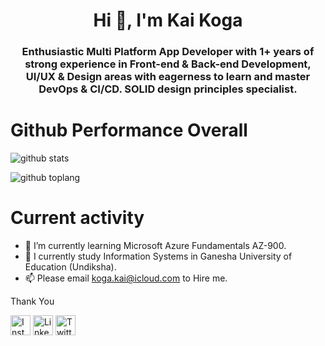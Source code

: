 <h1 align="center">Hi 👋, I'm Kai Koga</h1>
<h3 align="center">Enthusiastic Multi Platform App Developer with 1+ years of strong experience in Front-end & Back-end Development, UI/UX & Design areas with eagerness to learn and master DevOps & CI/CD. SOLID design principles specialist.</h3>

# Github Performance Overall

![github stats](https://github-readme-stats.vercel.app/api?username=kaikoga45&show_icons=true&theme=radical)

![github toplang](https://github-readme-stats.vercel.app/api/top-langs/?username=kaikoga45&layout=compact&theme=nightowl)

# Current activity

- 🌱 I’m currently learning Microsoft Azure Fundamentals AZ-900.
- 🤔 I currently study Information Systems in Ganesha University of Education (Undiksha).
- 📫 Please email koga.kai@icloud.com to Hire me.

Thank You

<a href="https://www.instagram.com/kaikoga45" target="_blank"><img src="https://img.shields.io/badge/Instagram-%23E4405F.svg?&style=flat-square&logo=instagram&logoColor=white" height="32px" alt="Instagram"></a>
<a href="https://www.linkedin.com/in/kai-koga-170a691a0/" target="_blank"><img src="https://img.shields.io/badge/linkedin-%230077B5.svg?&style=for-the-badge&logo=linkedin&logoColor=white" height="32px" alt="LinkedIn"></a>
<a href="https://twitter.com/kai_koga" target="_blank"><img src="https://img.shields.io/badge/twitter-%231DA1F2.svg?&style=for-the-badge&logo=twitter&logoColor=white" height="32px" alt="Twitter"></a>
